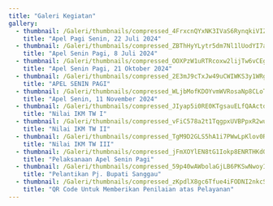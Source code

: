 ```yaml
---
title: "Galeri Kegiatan"
gallery:
  - thumbnail: /Galeri/thumbnails/compressed_4FrxcnQYxNK3IVaS6RynqkiVIZdiD6tjKjsevkXi.png
    title: "Apel Pagi Senin, 22 Juli 2024"
  - thumbnail: /Galeri/thumbnails/compressed_ZBThHyYLytr5dm7Nl1lUodYI7aOdggl1gPGEXGK5.jpg
    title: "Apel Senin Pagi, 8 Juli 2024"
  - thumbnail: /Galeri/thumbnails/compressed_OOXPzW1uRTRcoxw2lijTw6vCEgLZxXX32UlLqMj0.png
    title: "Apel Senin Pagi, 21 Oktober 2024"
  - thumbnail: /Galeri/thumbnails/compressed_2E3mJ9cTxJw49uCWIWKS3y1WRgHjIOxo95V6HUqj.png
    title: "APEL SENIN PAGI"
  - thumbnail: /Galeri/thumbnails/compressed_WLjbMofKDOYvmWVRosaNp8CLoTSdeDmJQcsRvuLy.png
    title: "Apel Senin, 11 November 2024"
  - thumbnail: /Galeri/thumbnails/compressed_JIyap5i0RE0KTgsauELfQAActdNTLFfq524IDrBK.jpg
    title: "Nilai IKM TW I"
  - thumbnail: /Galeri/thumbnails/compressed_vFiC578a2t1TqgpxUVBPpxR2wudRVw3pJKIKH8kF.jpg
    title: "Nilai IKM TW II"
  - thumbnail: /Galeri/thumbnails/compressed_TgM9D2GLS5hA1i7PWwLpKlov0R66KnQpgrY4C2NO.png
    title: "Nilai IKM TW III"
  - thumbnail: /Galeri/thumbnails/compressed_jFmXOYlEN8tG1Iokp8ENRTHKdO0v4NJYu2Iuvlbf.png
    title: "Pelaksanaan Apel Senin Pagi"
  - thumbnail: /Galeri/thumbnails/compressed_59p40wAWbolaGjLB6PKSwNwoyI8998RTbbdDWAbV.jpg
    title: "Pelantikan Pj. Bupati Sanggau"
  - thumbnail: /Galeri/thumbnails/compressed_zKpdlX8gc6Tfue4iFODNI2nkcSIwrlqSHsPrKjDK.png
    title: "QR Code Untuk Memberikan Penilaian atas Pelayanan"
---
```

